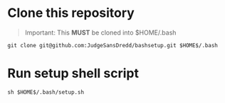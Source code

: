 # Clone this repository

> Important: This **MUST** be cloned into $HOME/.bash

    git clone git@github.com:JudgeSansDredd/bashsetup.git $HOME$/.bash

# Run setup shell script

    sh $HOME$/.bash/setup.sh
